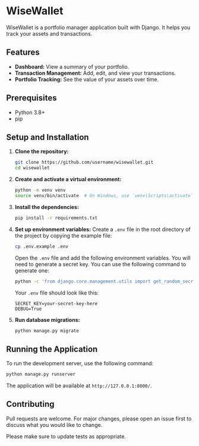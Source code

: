 # WiseWallet

WiseWallet is a portfolio manager application built with Django. It helps you track your assets and transactions.

## Features

*   **Dashboard:** View a summary of your portfolio.
*   **Transaction Management:** Add, edit, and view your transactions.
*   **Portfolio Tracking:** See the value of your assets over time.

## Prerequisites

*   Python 3.8+
*   pip

## Setup and Installation

1.  **Clone the repository:**
    ```bash
    git clone https://github.com/username/wisewallet.git
    cd wisewallet
    ```

2.  **Create and activate a virtual environment:**
    ```bash
    python -m venv venv
    source venv/bin/activate  # On Windows, use `venv\Scripts\activate`
    ```

3.  **Install the dependencies:**
    ```bash
    pip install -r requirements.txt
    ```

4.  **Set up environment variables:**
    Create a `.env` file in the root directory of the project by copying the example file:
    ```bash
    cp .env.example .env
    ```
    Open the `.env` file and add the following environment variables.
    You will need to generate a secret key. You can use the following command to generate one:
    ```bash
    python -c 'from django.core.management.utils import get_random_secret_key; print(get_random_secret_key())'
    ```

    Your `.env` file should look like this:
    ```
    SECRET_KEY=your-secret-key-here
    DEBUG=True
    ```

5.  **Run database migrations:**
    ```bash
    python manage.py migrate
    ```

## Running the Application

To run the development server, use the following command:
```bash
python manage.py runserver
```
The application will be available at `http://127.0.0.1:8000/`.

## Contributing
Pull requests are welcome. For major changes, please open an issue first to discuss what you would like to change.

Please make sure to update tests as appropriate.
